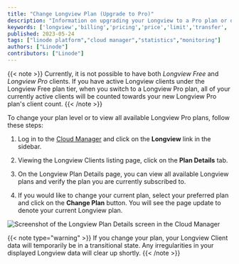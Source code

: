 ```yaml
---
title: "Change Longview Plan (Upgrade to Pro)"
description: "Information on upgrading your Longview to a Pro plan or downgrading to the Free plan."
keywords: ['longview','billing','pricing','price','limit','transfer', 'plan']
published: 2023-05-24
tags: ["linode platform","cloud manager","statistics","monitoring"]
authors: ["Linode"]
contributors: ["Linode"]
---
```


{{< note >}}
Currently, it is not possible to have both *Longview Free* and *Longview Pro* clients. If you have active Longview clients under the Longview Free plan tier, when you switch to a Longview Pro plan, all of your currently active clients will be counted towards your new Longview Pro plan's client count.
{{< /note >}}

To change your plan level or to view all available Longview Pro plans, follow these steps:

1. Log in to the [Cloud Manager](https://cloud.linode.com/dashboard) and click on the **Longview** link in the sidebar.

1. Viewing the Longview Clients listing page, click on the **Plan Details** tab.

1. On the Longview Plan Details page, you can view all available Longview plans and verify the plan you are currently subscribed to.

1. If you would like to change your current plan, select your preferred plan and click on the **Change Plan** button. You will see the page update to denote your current Longview plan.

![Screenshot of the Longview Plan Details screen in the Cloud Manager](longview-change-plan.png)

{{< note type="warning" >}}
If you change your plan, your Longview Client data will temporarily be in a transitional state. Any irregularities in your displayed Longview data will clear up shortly.
{{< /note >}}